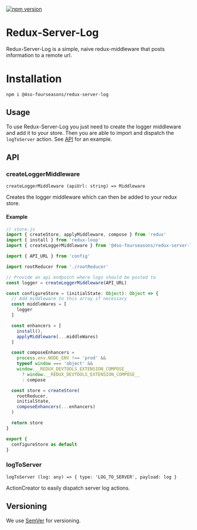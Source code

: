 [![npm version](https://badge.fury.io/js/%404so-fourseasons%2Fredux-server-log.svg)](https://badge.fury.io/js/%404so-fourseasons%2Fredux-server-log)


# Redux-Server-Log

Redux-Server-Log is a simple, naive redux-middleware that posts information to a remote url.


# Installation

`npm i @4so-fourseasons/redux-server-log`

## Usage

To use Redux-Server-Log you just need to create the logger middleware and add
it to your store. Then you are able to import and dispatch the `logToServer` action.
See [API](#api) for an example.


## API

### createLoggerMiddleware

`createLoggerMiddleware (apiUrl: string) => Middleware`

Creates the logger middleware which can then be added to your redux store.


#### Example

```js
// store.js
import { createStore, applyMiddleware, compose } from 'redux'
import { install } from 'redux-loop'
import { createLoggerMiddleware } from '@4so-fourseasons/redux-server-log'

import { API_URL } from 'config'

import rootReducer from './rootReducer'

// Provide an api endpoint where logs should be posted to
const logger = createLoggerMiddleware(API_URL)

const configureStore = (initialState: Object): Object => {
  // Add middleware to this array if necessary
  const middleWares = [
    logger
  ]

  const enhancers = [
    install(),
    applyMiddleware(...middleWares)
  ]

  const composeEnhancers =
    process.env.NODE_ENV !== 'prod' &&
    typeof window === 'object' &&
    window.__REDUX_DEVTOOLS_EXTENSION_COMPOSE__
      ? window.__REDUX_DEVTOOLS_EXTENSION_COMPOSE__
      : compose

  const store = createStore(
    rootReducer,
    initialState,
    composeEnhancers(...enhancers)
  )

  return store
}

export {
  configureStore as default
}

```


### logToServer

`logToServer (log: any) => { type: 'LOG_TO_SERVER', payload: log }`

ActionCreator to easily dispatch server log actions.


## Versioning

We use [SemVer](http://semver.org/) for versioning.
